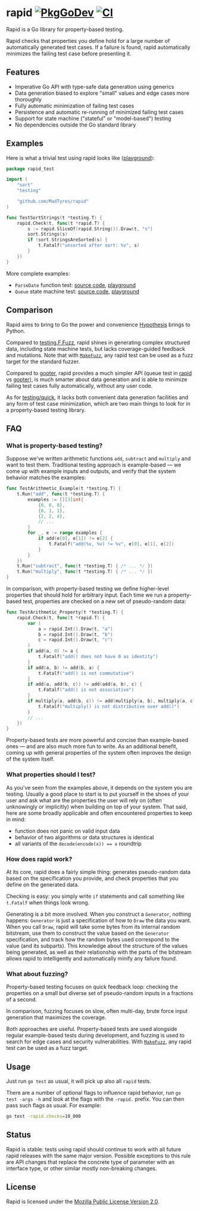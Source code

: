 # rapid [![PkgGoDev][godev-img]][godev] [![CI][ci-img]][ci]

Rapid is a Go library for property-based testing.

Rapid checks that properties you define hold for a large number
of automatically generated test cases. If a failure is found, rapid
automatically minimizes the failing test case before presenting it.

## Features

- Imperative Go API with type-safe data generation using generics
- Data generation biased to explore "small" values and edge cases more thoroughly
- Fully automatic minimization of failing test cases
- Persistence and automatic re-running of minimized failing test cases
- Support for state machine ("stateful" or "model-based") testing
- No dependencies outside the Go standard library

## Examples

Here is what a trivial test using rapid looks like ([playground](https://go.dev/play/p/QJhOzo_BByz)):

```go
package rapid_test

import (
	"sort"
	"testing"

	"github.com/MadTyres/rapid"
)

func TestSortStrings(t *testing.T) {
	rapid.Check(t, func(t *rapid.T) {
		s := rapid.SliceOf(rapid.String()).Draw(t, "s")
		sort.Strings(s)
		if !sort.StringsAreSorted(s) {
			t.Fatalf("unsorted after sort: %v", s)
		}
	})
}
```

More complete examples:

- `ParseDate` function test:
  [source code](./example_function_test.go), [playground](https://go.dev/play/p/tZFU8zv8AUl)
- `Queue` state machine test:
  [source code](./example_statemachine_test.go), [playground](https://go.dev/play/p/cxEh4deG-4n)

## Comparison

Rapid aims to bring to Go the power and convenience
[Hypothesis](https://github.com/HypothesisWorks/hypothesis) brings to Python.

Compared to [testing.F.Fuzz](https://pkg.go.dev/testing#F.Fuzz), rapid shines
in generating complex structured data, including state machine tests, but lacks
coverage-guided feedback and mutations. Note that with
[`MakeFuzz`](https://pkg.go.dev/github.com/MadTyres/rapid#MakeFuzz), any rapid test
can be used as a fuzz target for the standard fuzzer.

Compared to [gopter](https://pkg.go.dev/github.com/leanovate/gopter), rapid
provides a much simpler API (queue test in [rapid](./example_statemachine_test.go) vs
[gopter](https://github.com/leanovate/gopter/blob/90cc76d7f1b21637b4b912a7c19dea3efe145bb2/commands/example_circularqueue_test.go)),
is much smarter about data generation and is able to minimize failing test cases
fully automatically, without any user code.

As for [testing/quick](https://pkg.go.dev/testing/quick), it lacks both
convenient data generation facilities and any form of test case minimization, which
are two main things to look for in a property-based testing library.

## FAQ

### What is property-based testing?

Suppose we've written arithmetic functions `add`, `subtract` and `multiply`
and want to test them. Traditional testing approach is example-based —
we come up with example inputs and outputs, and verify that the system behavior
matches the examples:

```go
func TestArithmetic_Example(t *testing.T) {
	t.Run("add", func(t *testing.T) {
		examples := [][3]int{
			{0, 0, 0},
			{0, 1, 1},
			{2, 2, 4},
			// ...
		}
		for _, e := range examples {
			if add(e[0], e[1]) != e[2] {
				t.Fatalf("add(%v, %v) != %v", e[0], e[1], e[2])
			}
		}
	})
	t.Run("subtract", func(t *testing.T) { /* ... */ })
	t.Run("multiply", func(t *testing.T) { /* ... */ })
}
```

In comparison, with property-based testing we define higher-level properties
that should hold for arbitrary input. Each time we run a property-based test,
properties are checked on a new set of pseudo-random data:

```go
func TestArithmetic_Property(t *testing.T) {
	rapid.Check(t, func(t *rapid.T) {
		var (
			a = rapid.Int().Draw(t, "a")
			b = rapid.Int().Draw(t, "b")
			c = rapid.Int().Draw(t, "c")
		)
		if add(a, 0) != a {
			t.Fatalf("add() does not have 0 as identity")
		}
		if add(a, b) != add(b, a) {
			t.Fatalf("add() is not commutative")
		}
		if add(a, add(b, c)) != add(add(a, b), c) {
			t.Fatalf("add() is not associative")
		}
		if multiply(a, add(b, c)) != add(multiply(a, b), multiply(a, c)) {
			t.Fatalf("multiply() is not distributive over add()")
		}
		// ...
	})
}
```

Property-based tests are more powerful and concise than example-based ones —
and are also much more fun to write. As an additional benefit, coming up with
general properties of the system often improves the design of the system itself.

### What properties should I test?

As you've seen from the examples above, it depends on the system you are testing.
Usually a good place to start is to put yourself in the shoes of your user
and ask what are the properties the user will rely on (often unknowingly or
implicitly) when building on top of your system. That said, here are some
broadly applicable and often encountered properties to keep in mind:

- function does not panic on valid input data
- behavior of two algorithms or data structures is identical
- all variants of the `decode(encode(x)) == x` roundtrip

### How does rapid work?

At its core, rapid does a fairly simple thing: generates pseudo-random data
based on the specification you provide, and check properties that you define
on the generated data.

Checking is easy: you simply write `if` statements and call something like
`t.Fatalf` when things look wrong.

Generating is a bit more involved. When you construct a `Generator`, nothing
happens: `Generator` is just a specification of how to `Draw` the data you
want. When you call `Draw`, rapid will take some bytes from its internal
random bitstream, use them to construct the value based on the `Generator`
specification, and track how the random bytes used correspond to the value
(and its subparts). This knowledge about the structure of the values being
generated, as well as their relationship with the parts of the bitstream
allows rapid to intelligently and automatically minify any failure found.

### What about fuzzing?

Property-based testing focuses on quick feedback loop: checking the properties
on a small but diverse set of pseudo-random inputs in a fractions of a second.

In comparison, fuzzing focuses on slow, often multi-day, brute force input
generation that maximizes the coverage.

Both approaches are useful. Property-based tests are used alongside regular
example-based tests during development, and fuzzing is used to search for edge
cases and security vulnerabilities. With
[`MakeFuzz`](https://pkg.go.dev/github.com/MadTyres/rapid#MakeFuzz), any rapid test
can be used as a fuzz target.

## Usage

Just run `go test` as usual, it will pick up also all `rapid` tests.

There are a number of optional flags to influence rapid behavior, run
`go test -args -h` and look at the flags with the `-rapid.` prefix. You can
then pass such flags as usual. For example:

```sh
go test -rapid.checks=10_000
```

## Status

Rapid is stable: tests using rapid should continue to work with all future
rapid releases with the same major version. Possible exceptions to this rule
are API changes that replace the concrete type of parameter with an interface
type, or other similar mostly non-breaking changes.

## License

Rapid is licensed under the [Mozilla Public License Version 2.0](./LICENSE).

[godev-img]: https://pkg.go.dev/badge/github.com/MadTyres/rapid
[godev]: https://pkg.go.dev/github.com/MadTyres/rapid
[ci-img]: https://github.com/flyingmutant/rapid/workflows/CI/badge.svg
[ci]: https://github.com/flyingmutant/rapid/actions
